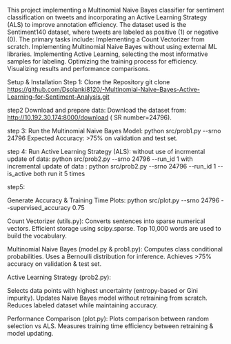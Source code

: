 This project implementing a Multinomial Naive Bayes classifier for sentiment classification on tweets and incorporating an Active Learning Strategy (ALS) to improve annotation efficiency. The dataset used is the Sentiment140 dataset, where tweets are labeled as positive (1) or negative (0).
The primary tasks include:
Implementing a Count Vectorizer from scratch.
Implementing Multinomial Naive Bayes without using external ML libraries.
Implementing Active Learning, selecting the most informative samples for labeling.
Optimizing the training process for efficiency.
Visualizing results and performance comparisons.

Setup & Installation
Step 1: Clone the Repository
git clone https://github.com/Dsolanki8120/-Multinomial-Naive-Bayes-Active-Learning-for-Sentiment-Analysis.git

step2 Download and prepare data:
Download the dataset from: http://10.192.30.174:8000/download ( SR number=24796).

step 3:
Run the Multinomial Naive Bayes Model:
python src/prob1.py --srno 24796
Expected Accuracy: >75% on validation and test set.

step 4:
Run Active Learning Strategy (ALS):
without use of incrmental update of data: python src/prob2.py --srno 24796 --run_id 1 
with incremental update of data : python src/prob2.py --srno 24796 --run_id 1 --is_active
both run it 5 times

step5:

 Generate Accuracy & Training Time Plots:
 python src/plot.py --srno 24796 --supervised_accuracy 0.75

 

Count Vectorizer (utils.py):
Converts sentences into sparse numerical vectors.
Efficient storage using scipy.sparse.
Top 10,000 words are used to build the vocabulary.


Multinomial Naive Bayes (model.py & prob1.py):
Computes class conditional probabilities.
Uses a Bernoulli distribution for inference.
Achieves >75% accuracy on validation & test set.


 Active Learning Strategy (prob2.py):

Selects data points with highest uncertainty (entropy-based or Gini impurity).
Updates Naive Bayes model without retraining from scratch.
Reduces labeled dataset while maintaining accuracy.

Performance Comparison (plot.py):
Plots comparison between random selection vs ALS.
Measures training time efficiency between retraining & model updating.





















